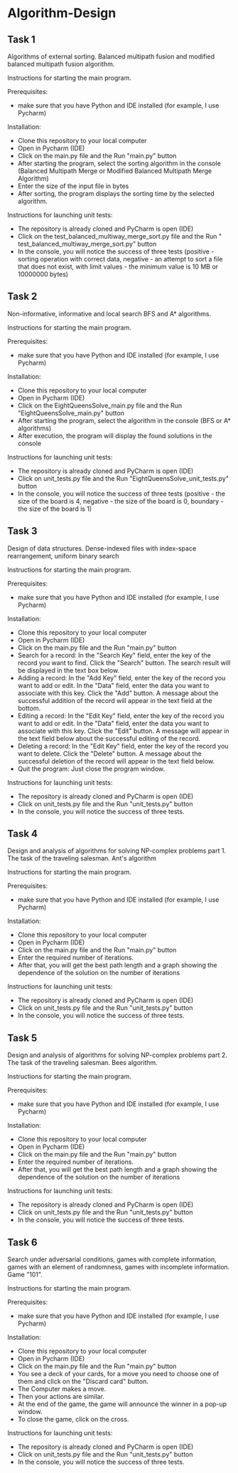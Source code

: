 # Algorithm-Design

## Task 1

Algorithms of external sorting.
Balanced multipath fusion and modified balanced multipath fusion algorithm.

Instructions for starting the main program.

Prerequisites:
- make sure that you have Python and IDE installed (for example, I use Pycharm)

Installation:
- Clone this repository to your local computer
- Open in Pycharm (IDE)
- Click on the main.py file and the Run "main.py" button
- After starting the program, select the sorting algorithm in the console (Balanced Multipath Merge or Modified Balanced Multipath Merge Algorithm)
- Enter the size of the input file in bytes
- After sorting, the program displays the sorting time by the selected algorithm.

Instructions for launching unit tests:
- The repository is already cloned and PyCharm is open (IDE)
- Click on the test_balanced_multiway_merge_sort.py file and the Run " test_balanced_multiway_merge_sort.py" button
- In the console, you will notice the success of three tests (positive - sorting operation with correct data, negative - an attempt to sort a file that does not exist, with limit values - the minimum value is 10 MB or 10000000 bytes)

## Task 2

Non-informative, informative and local search
BFS and A* algorithms.

Instructions for starting the main program.

Prerequisites:
- make sure that you have Python and IDE installed (for example, I use Pycharm)

Installation:
- Clone this repository to your local computer
- Open in Pycharm (IDE)
- Click on the EightQueensSolve_main.py file and the Run "EightQueensSolve_main.py" button
- After starting the program, select the algorithm in the console (BFS or A* algorithms)
- After execution, the program will display the found solutions in the console

Instructions for launching unit tests:
- The repository is already cloned and PyCharm is open (IDE)
- Click on unit_tests.py file and the Run "EightQueensSolve_unit_tests.py" button
- In the console, you will notice the success of three tests (positive - the size of the board is 4, negative - the size of the board is 0, boundary - the size of the board is 1)

## Task 3

Design of data structures. Dense-indexed files with index-space rearrangement, uniform binary search

Instructions for starting the main program.

Prerequisites:
- make sure that you have Python and IDE installed (for example, I use Pycharm)

Installation:
- Clone this repository to your local computer
- Open in Pycharm (IDE)
- Click on the main.py file and the Run "main.py" button
- Search for a record: In the "Search Key" field, enter the key of the record you want to find. Click the "Search" button. The search result will be displayed in the text box below.
- Adding a record: In the "Add Key" field, enter the key of the record you want to add or edit. In the "Data" field, enter the data you want to associate with this key. Click the "Add" button. A message about the successful addition of the record will appear in the text field at the bottom.
- Editing a record: In the "Edit Key" field, enter the key of the record you want to add or edit. In the "Data" field, enter the data you want to associate with this key. Click the "Edit" button. A message will appear in the text field below about the successful editing of the record.
- Deleting a record: In the "Edit Key" field, enter the key of the record you want to delete. Click the "Delete" button. A message about the successful deletion of the record will appear in the text field below.
- Quit the program: Just close the program window.

Instructions for launching unit tests:
- The repository is already cloned and PyCharm is open (IDE)
- Click on unit_tests.py file and the Run "unit_tests.py" button
- In the console, you will notice the success of three tests.

## Task 4

Design and analysis of algorithms for solving NP-complex problems part 1. The task of the traveling salesman. Ant's algorithm

Instructions for starting the main program.

Prerequisites:
- make sure that you have Python and IDE installed (for example, I use Pycharm)

Installation:
- Clone this repository to your local computer
- Open in Pycharm (IDE)
- Click on the main.py file and the Run "main.py" button
- Enter the required number of iterations. 
- After that, you will get the best path length and a graph showing the dependence of the solution on the number of iterations

Instructions for launching unit tests:
- The repository is already cloned and PyCharm is open (IDE)
- Click on unit_tests.py file and the Run "unit_tests.py" button
- In the console, you will notice the success of three tests.

## Task 5

Design and analysis of algorithms for solving NP-complex problems part 2. The task of the traveling salesman. Bees algorithm.

Instructions for starting the main program.

Prerequisites:
- make sure that you have Python and IDE installed (for example, I use Pycharm)

Installation:
- Clone this repository to your local computer
- Open in Pycharm (IDE)
- Click on the main.py file and the Run "main.py" button
- Enter the required number of iterations. 
- After that, you will get the best path length and a graph showing the dependence of the solution on the number of iterations

Instructions for launching unit tests:
- The repository is already cloned and PyCharm is open (IDE)
- Click on unit_tests.py file and the Run "unit_tests.py" button
- In the console, you will notice the success of three tests.

## Task 6

Search under adversarial conditions, games with complete information, games with an element of randomness, games with incomplete information. Game "101".

Instructions for starting the main program.

Prerequisites:
- make sure that you have Python and IDE installed (for example, I use Pycharm)

Installation:
- Clone this repository to your local computer
- Open in Pycharm (IDE)
- Click on the main.py file and the Run "main.py" button
- You see a deck of your cards, for a move you need to choose one of them and click on the "Discard card" button.
- The Computer makes a move. 
- Then your actions are similar. 
- At the end of the game, the game will announce the winner in a pop-up window. 
- To close the game, click on the cross.

Instructions for launching unit tests:
- The repository is already cloned and PyCharm is open (IDE)
- Click on unit_tests.py file and the Run "unit_tests.py" button
- In the console, you will notice the success of three tests.
